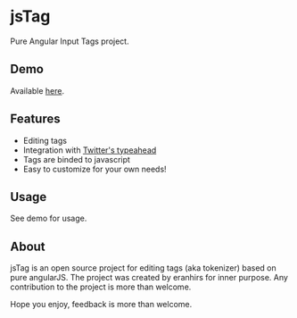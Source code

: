 jsTag
=====
Pure Angular Input Tags project.

Demo
----
Available [here](http://eranhirs.github.io/jsTag/ "jsTag Demo").

Features
--------
 * Editing tags
 * Integration with [Twitter's typeahead](http://twitter.github.io/typeahead.js/ "Twitter's typeahead github")
 * Tags are binded to javascript
 * Easy to customize for your own needs!

Usage
-----
See demo for usage.


About
-----
jsTag is an open source project for editing tags (aka tokenizer) based on pure angularJS.
The project was created by eranhirs for inner purpose.
Any contribution to the project is more than welcome.

Hope you enjoy, feedback is more than welcome.
